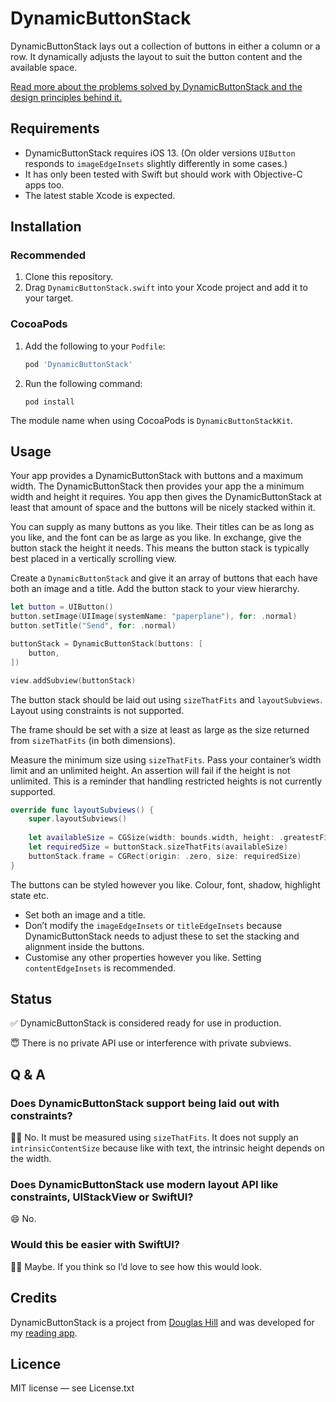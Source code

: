 # DynamicButtonStack

DynamicButtonStack lays out a collection of buttons in either a column or a row. It dynamically adjusts the layout to suit the button content and the available space.

[Read more about the problems solved by DynamicButtonStack and the design principles behind it.](https://douglashill.co/dynamic-button-stack/)

## Requirements

- DynamicButtonStack requires iOS 13. (On older versions `UIButton` responds to `imageEdgeInsets` slightly differently in some cases.)
- It has only been tested with Swift but should work with Objective-C apps too.
- The latest stable Xcode is expected.

## Installation

### Recommended

1. Clone this repository.
2. Drag `DynamicButtonStack.swift` into your Xcode project and add it to your target.

### CocoaPods

1. Add the following to your `Podfile`:
    
    ```ruby
    pod 'DynamicButtonStack'
    ```
    
2. Run the following command:
    
    ```
    pod install
    ```

The module name when using CocoaPods is `DynamicButtonStackKit`.

## Usage

Your app provides a DynamicButtonStack with buttons and a maximum width. The DynamicButtonStack then provides your app the a minimum width and height it requires. You app then gives the DynamicButtonStack at least that amount of space and the buttons will be nicely stacked within it.

You can supply as many buttons as you like. Their titles can be as long as you like, and the font can be as large as you like. In exchange, give the button stack the height it needs. This means the button stack is typically best placed in a vertically scrolling view.

Create a `DynamicButtonStack` and give it an array of buttons that each have both an image and a title. Add the button stack to your view hierarchy.

```swift
let button = UIButton()
button.setImage(UIImage(systemName: "paperplane"), for: .normal)
button.setTitle("Send", for: .normal)

buttonStack = DynamicButtonStack(buttons: [
    button,
])

view.addSubview(buttonStack)
```

The button stack should be laid out using `sizeThatFits` and `layoutSubviews`. Layout using constraints is not supported.

The frame should be set with a size at least as large as the size returned from `sizeThatFits` (in both dimensions).

Measure the minimum size using `sizeThatFits`. Pass your container’s width limit and an unlimited height. An assertion will fail if the height is not unlimited. This is a reminder that handling restricted heights is not currently supported.

```swift
override func layoutSubviews() {
    super.layoutSubviews()
    
    let availableSize = CGSize(width: bounds.width, height: .greatestFiniteMagnitude)
    let requiredSize = buttonStack.sizeThatFits(availableSize)
    buttonStack.frame = CGRect(origin: .zero, size: requiredSize)
}
```

The buttons can be styled however you like. Colour, font, shadow, highlight state etc.

- Set both an image and a title.
- Don’t modify the `imageEdgeInsets` or `titleEdgeInsets` because DynamicButtonStack needs to adjust these to set the stacking and alignment inside the buttons.
- Customise any other properties however you like. Setting `contentEdgeInsets` is recommended.

## Status

✅ DynamicButtonStack is considered ready for use in production.

😇 There is no private API use or interference with private subviews.

## Q & A

### Does DynamicButtonStack support being laid out with constraints?

🙅‍♀️ No. It must be measured using `sizeThatFits`. It does not supply an `intrinsicContentSize` because like with text, the intrinsic height depends on the width.

### Does DynamicButtonStack use modern layout API like constraints, UIStackView or SwiftUI?

😄 No.

### Would this be easier with SwiftUI?

🤷‍♂️ Maybe. If you think so I’d love to see how this would look.

## Credits

DynamicButtonStack is a project from [Douglas Hill](https://douglashill.co/) and was developed for my [reading app](https://douglashill.co/reading-app/).

## Licence

MIT license — see License.txt
